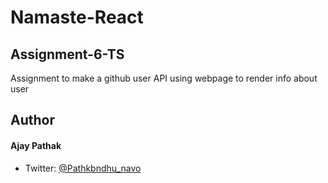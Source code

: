 # Namaste-React

## Assignment-6-TS

Assignment to make a github user API using webpage to render info about user

## Author

#### Ajay Pathak

- Twitter: [@Pathkbndhu_navo](https://twitter.com/Pathkbndhu_navo)
